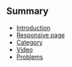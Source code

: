 ## Summary  
* <a href="README.md">Introduction</a>
* <a href="@media.md">Responsive page</a>
* <a href="category.md">Category</a>
* <a href="video.md">Video</a>
* <a href="prolems.md">Problems</a>